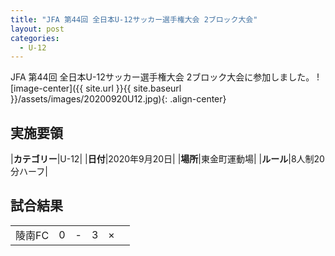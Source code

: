 ```yaml
---
title: "JFA 第44回 全日本U-12サッカー選手権大会 2ブロック大会"
layout: post
categories:
  - U-12
---
```


JFA 第44回 全日本U-12サッカー選手権大会 2ブロック大会に参加しました。
![image-center]({{ site.url }}{{ site.baseurl }}/assets/images/20200920U12.jpg){: .align-center}

## 実施要領

|**カテゴリー**|U-12|
|**日付**|2020年9月20日|
|**場所**|東金町運動場|
|**ルール**|8人制20分ハーフ|


## 試合結果

|            |    |   |    |         |    |
|:-----------|:--:|:-:|:--:|:--:|:--------|
|陵南FC|    0| - |   3|×||